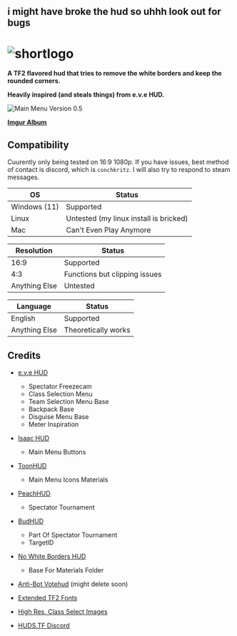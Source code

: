 ## i might have broke the hud so uhhh look out for bugs

# ![shortlogo](https://github.com/user-attachments/assets/5d63fd3e-a287-40a9-8a59-1798b2e4888e)
**A TF2 flavored hud that tries to remove the white borders and keep the rounded corners.**

**Heavily inspired (and steals things) from e.v.e HUD.**

![Main Menu Version 0.5](https://github.com/user-attachments/assets/54018793-aa37-4034-80f2-61d22180e90d)

[**Imgur Album**](https://imgur.com/a/oX2zvhA)

## Compatibility
Cuurently only being tested on 16:9 1080p. 
If you have issues, best method of contact is discord, which is `conchkritz`. I will also try to respond to steam messages.

| OS  | Status |
| ------------- | ------------- |
| Windows (11)  | Supported  |
| Linux  | Untested (my linux install is bricked) |
| Mac  | Can't Even Play Anymore |

| Resolution  | Status |
| ------------- | ------------- |
| 16:9  | Supported  |
| 4:3  | Functions but clipping issues |
| Anything Else  | Untested  |

| Language  | Status |
| ------------- | ------------- |
| English  | Supported  |
| Anything Else  | Theoretically works  |

## Credits
* [e.v.e HUD](https://gamebanana.com/mods/26852)
  * Spectator Freezecam
  * Class Selection Menu
  * Team Selection Menu Base
  * Backpack Base
  * Disguise Menu Base
  * Meter Inspiration

* [Isaac HUD](https://github.com/Xeletron/Isaac-Hud)
  * Main Menu Buttons

* [ToonHUD](https://toonhud.com/)
  * Main Menu Icons Materials
  
* [PeachHUD](https://github.com/PapaPeach/PeachHUD)
  * Spectator Tournament
  
* [BudHUD](https://github.com/CriticalFlaw/flawhud)
  * Part Of Spectator Tournament
  * TargetID
  
* [No White Borders HUD](https://gamebanana.com/mods/294682)
  * Base For Materials Folder
    
* [Anti-Bot Votehud](https://github.com/andy013/votehud_custom_font) (might delete soon)

* [Extended TF2 Fonts](https://github.com/jakadak/TF2-extended-fonts)  
 
* [High Res. Class Select Images](https://www.teamfortress.tv/52291/high-res-class-select-images)

* [HUDS.TF Discord](https://discord.com/invite/pc9ekye) 

